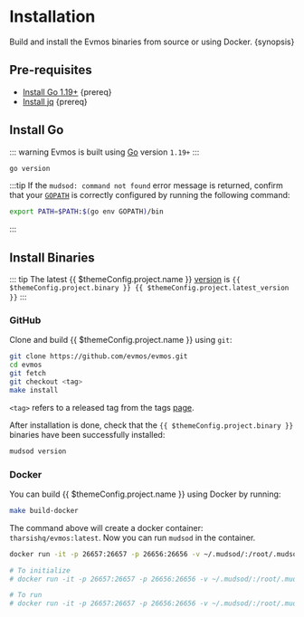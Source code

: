 <!--
order: 1
-->

# Installation

Build and install the Evmos binaries from source or using Docker. {synopsis}

## Pre-requisites

- [Install Go 1.19+](https://golang.org/dl/) {prereq}
- [Install jq](https://stedolan.github.io/jq/download/) {prereq}

## Install Go

::: warning
Evmos is built using [Go](https://golang.org/dl/) version `1.19+`
:::

```bash
go version
```

:::tip
If the `mudsod: command not found` error message is returned, confirm that your [`GOPATH`](https://golang.org/doc/gopath_code#GOPATH) is correctly configured by running the following command:

```bash
export PATH=$PATH:$(go env GOPATH)/bin
```

:::

## Install Binaries

::: tip
The latest {{ $themeConfig.project.name }} [version](https://github.com/evmos/evmos/releases) is `{{ $themeConfig.project.binary }} {{ $themeConfig.project.latest_version }}`
:::

### GitHub

Clone and build {{ $themeConfig.project.name }} using `git`:

```bash
git clone https://github.com/evmos/evmos.git
cd evmos
git fetch
git checkout <tag>
make install
```

`<tag>` refers to a released tag from the tags [page](https://github.com/evmos/evmos/tags).

After installation is done, check that the `{{ $themeConfig.project.binary }}` binaries have been successfully installed:

```bash
mudsod version
```

### Docker

You can build {{ $themeConfig.project.name }} using Docker by running:

```bash
make build-docker
```

The command above will create a docker container: `tharsishq/evmos:latest`. Now you can run `mudsod` in the container.

```bash
docker run -it -p 26657:26657 -p 26656:26656 -v ~/.mudsod/:/root/.mudsod tharsishq/evmos:latest mudsod version

# To initialize
# docker run -it -p 26657:26657 -p 26656:26656 -v ~/.mudsod/:/root/.mudsod tharsishq/evmos:latest mudsod init test-chain --chain-id test_9000-2

# To run
# docker run -it -p 26657:26657 -p 26656:26656 -v ~/.mudsod/:/root/.mudsod tharsishq/evmos:latest mudsod start
```

